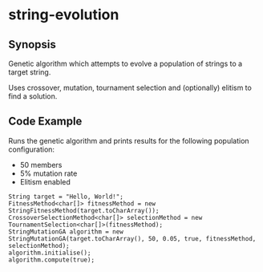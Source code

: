 # string-evolution

## Synopsis

Genetic algorithm which attempts to evolve a population of strings to a target string.

Uses crossover, mutation, tournament selection and (optionally) elitism to find a solution.

## Code Example

Runs the genetic algorithm and prints results for the following population configuration:
* 50 members
* 5% mutation rate
* Elitism enabled

```
String target = "Hello, World!";
FitnessMethod<char[]> fitnessMethod = new StringFitnessMethod(target.toCharArray());
CrossoverSelectionMethod<char[]> selectionMethod = new TournamentSelection<char[]>(fitnessMethod);
StringMutationGA algorithm = new StringMutationGA(target.toCharArray(), 50, 0.05, true, fitnessMethod, selectionMethod);
algorithm.initialise();
algorithm.compute(true);
```